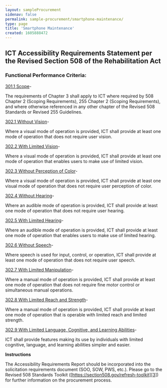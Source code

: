 ```yaml
---
layout: sampleProcurement 
sidenav: false 
permalink: sample-procurement/smartphone-maintenance/
type: page
title: 'Smartphone Maintenance'
created: 1605888472
---
```


## **ICT Accessibility Requirements Statement per the Revised Section 508 of the Rehabilitation Act**

### **Functional Performance Criteria:**

[301.1 Scope][1]-

The requirements of Chapter 3 shall apply to ICT where required by 508 Chapter 2 (Scoping Requirements), 255 Chapter 2 (Scoping Requirements), and where otherwise referenced in any other chapter of the Revised 508 Standards or Revised 255 Guidelines.

[302.1 Without Vision][2]-

Where a visual mode of operation is provided, ICT shall provide at least one mode of operation that does not require user vision.

[302.2 With Limited Vision][2]-

Where a visual mode of operation is provided, ICT shall provide at least one mode of operation that enables users to make use of limited vision. 

[302.3 Without Perception of Color][2]-

Where a visual mode of operation is provided, ICT shall provide at least one visual mode of operation that does not require user perception of color. 

[302.4 Without Hearing][2]-

Where an audible mode of operation is provided, ICT shall provide at least one mode of operation that does not require user hearing. 

[302.5 With Limited Hearing][2]-

Where an audible mode of operation is provided, ICT shall provide at least one mode of operation that enables users to make use of limited hearing. 

[302.6 Without Speech][2]-

Where speech is used for input, control, or operation, ICT shall provide at least one mode of operation that does not require user speech. 

[302.7 With Limited Manipulation][2]-

Where a manual mode of operation is provided, ICT shall provide at least one mode of operation that does not require fine motor control or simultaneous manual operations. 

[302.8 With Limited Reach and Strength][2]-

Where a manual mode of operation is provided, ICT shall provide at least one mode of operation that is operable with limited reach and limited strength. 

[302.9 With Limited Language, Cognitive, and Learning Abilities][2]-

ICT shall provide features making its use by individuals with limited cognitive, language, and learning abilities simpler and easier. 

  
**Instructions**

The Accessibility Requirements Report should be incorporated into the solicitation requirements document (SOO, SOW, PWS, etc.). Please go to the Revised 508 Standards Toolkit ([https://section508.gov/refresh-toolkit][3])  for further information on the procurement process.

 [1]: {{site.baseurl}}/ict-accessibility#e301_1
 [2]: {{site.baseurl}}/ict-accessibility#e302_1
 [3]: {{site.baseurl}}/manage/program-roadmap